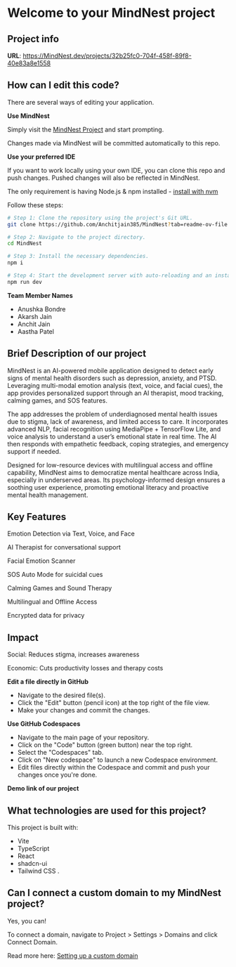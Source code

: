 # Welcome to your MindNest project

## Project info

**URL**: https://MindNest.dev/projects/32b25fc0-704f-458f-89f8-40e83a8e1558

## How can I edit this code?

There are several ways of editing your application.

**Use MindNest**

Simply visit the [MindNest Project](https://MindNest.dev/projects/32b25fc0-704f-458f-89f8-40e83a8e1558) and start prompting.

Changes made via MindNest will be committed automatically to this repo.

**Use your preferred IDE**

If you want to work locally using your own IDE, you can clone this repo and push changes. Pushed changes will also be reflected in MindNest.

The only requirement is having Node.js & npm installed - [install with nvm](https://github.com/nvm-sh/nvm#installing-and-updating)

Follow these steps:

```sh
# Step 1: Clone the repository using the project's Git URL.
git clone https://github.com/Anchitjain385/MindNest?tab=readme-ov-file

# Step 2: Navigate to the project directory.
cd MindNest

# Step 3: Install the necessary dependencies.
npm i

# Step 4: Start the development server with auto-reloading and an instant preview.
npm run dev
```
**Team Member Names**
- Anushka Bondre
- Akarsh Jain
- Anchit Jain
- Aastha Patel

## Brief Description of our project
MindNest is an AI-powered mobile application designed to detect early signs of mental health disorders such as depression, anxiety, and PTSD. Leveraging multi-modal emotion analysis (text, voice, and facial cues), the app provides personalized support through an AI therapist, mood tracking, calming games, and SOS features.

The app addresses the problem of underdiagnosed mental health issues due to stigma, lack of awareness, and limited access to care. It incorporates advanced NLP, facial recognition using MediaPipe + TensorFlow Lite, and voice analysis to understand a user’s emotional state in real time. The AI then responds with empathetic feedback, coping strategies, and emergency support if needed.

Designed for low-resource devices with multilingual access and offline capability, MindNest aims to democratize mental healthcare across India, especially in underserved areas. Its psychology-informed design ensures a soothing user experience, promoting emotional literacy and proactive mental health management.

## Key Features
Emotion Detection via Text, Voice, and Face

AI Therapist for conversational support

Facial Emotion Scanner

SOS Auto Mode for suicidal cues

Calming Games and Sound Therapy

Multilingual and Offline Access

Encrypted data for privacy

## Impact
Social: Reduces stigma, increases awareness

Economic: Cuts productivity losses and therapy costs


**Edit a file directly in GitHub**

- Navigate to the desired file(s).
- Click the "Edit" button (pencil icon) at the top right of the file view.
- Make your changes and commit the changes.

**Use GitHub Codespaces**

- Navigate to the main page of your repository.
- Click on the "Code" button (green button) near the top right.
- Select the "Codespaces" tab.
- Click on "New codespace" to launch a new Codespace environment.
- Edit files directly within the Codespace and commit and push your changes once you're done.

**Demo link of our project** 


## What technologies are used for this project?

This project is built with:

- Vite
- TypeScript
- React
- shadcn-ui
- Tailwind CSS
.

## Can I connect a custom domain to my MindNest project?

Yes, you can!

To connect a domain, navigate to Project > Settings > Domains and click Connect Domain.

Read more here: [Setting up a custom domain](https://docs.MindNest.dev/tips-tricks/custom-domain#step-by-step-guide)
